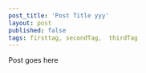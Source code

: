```yaml
---
post_title: 'Post Title yyy'
layout: post
published: false
tags: firsttag, secondTag,  thirdTag
---
```

Post goes here
